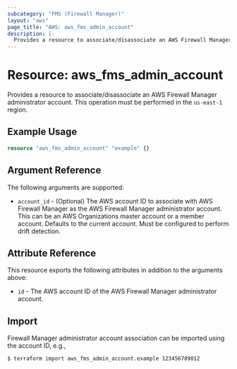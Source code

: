 ```yaml
---
subcategory: "FMS (Firewall Manager)"
layout: "aws"
page_title: "AWS: aws_fms_admin_account"
description: |-
  Provides a resource to associate/disassociate an AWS Firewall Manager administrator account
---
```


# Resource: aws_fms_admin_account

Provides a resource to associate/disassociate an AWS Firewall Manager administrator account. This operation must be performed in the `us-east-1` region.

## Example Usage

```terraform
resource "aws_fms_admin_account" "example" {}
```

## Argument Reference

The following arguments are supported:

* `account_id` - (Optional) The AWS account ID to associate with AWS Firewall Manager as the AWS Firewall Manager administrator account. This can be an AWS Organizations master account or a member account. Defaults to the current account. Must be configured to perform drift detection.

## Attribute Reference

This resource exports the following attributes in addition to the arguments above:

* `id` - The AWS account ID of the AWS Firewall Manager administrator account.

## Import

Firewall Manager administrator account association can be imported using the account ID, e.g.,

```
$ terraform import aws_fms_admin_account.example 123456789012
```
